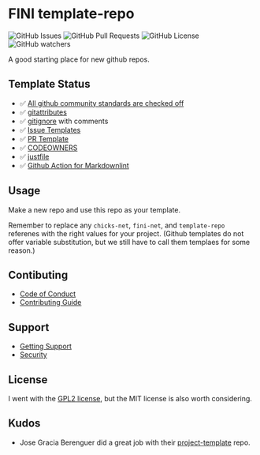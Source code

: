 # FINI template-repo

![GitHub Issues](https://img.shields.io/github/issues/fini-net/template-repo)
![GitHub Pull Requests](https://img.shields.io/github/issues-pr/fini-net/template-repo)
![GitHub License](https://img.shields.io/github/license/fini-net/template-repo)
![GitHub watchers](https://img.shields.io/github/watchers/fini-net/template-repo)

A good starting place for new github repos.

## Template Status

- ✅ [All github community standards are checked off](https://github.com/fini-net/template-repo/community)
- ✅ [gitattributes](.gitattributes)
- ✅ [gitignore](.gitignore) with comments
- ✅ [Issue Templates](.github/ISSUE_TEMPLATE)
- ✅ [PR Template](.github/pull_request_template.md)
- ✅ [CODEOWNERS](.github/CODEOWNERS)
- ✅ [justfile](justfile)
- ✅ [Github Action for Markdownlint](.github/workflows)

## Usage

Make a new repo and use this repo as your template.

Remember to replace any `chicks-net`, `fini-net`, and `template-repo` referenes
with the right values for your project.  (Github templates do not offer 
variable substitution, but we still have to call them templaes for some reason.)

## Contibuting

- [Code of Conduct](.github/CODE_OF_CONDUCT.md)
- [Contributing Guide](.github/CONTRIBUTING.md)

## Support

- [Getting Support](.github/SUPPORT.md)
- [Security](.github/SECURITY.md)

## License

I went with the [GPL2 license](LICENSE), but the MIT license is also worth considering.

## Kudos

- Jose Gracia Berenguer did a great job with their
  [project-template](https://github.com/Josee9988/project-template)
  repo.

